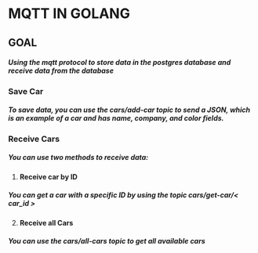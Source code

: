 # MQTT IN GOLANG

## GOAL

#####   Using the mqtt protocol to store data in the postgres database and receive data from the database

### Save Car

#####   To save data, you can use the   *cars/add-car*   topic to send a JSON, which is an example of a car and has name, company, and color fields.

### Receive Cars

#####   You can use two methods to receive data:

1. #### Receive car by ID

  ##### You can get a car with a specific ID by using the topic *cars/get-car/< car_id >*

2. #### Receive all Cars

 #####   You can use the *cars/all-cars* topic to get all available cars
